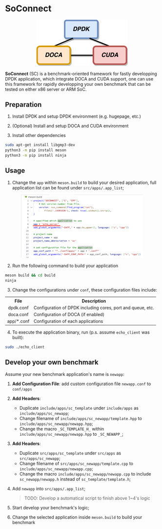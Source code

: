 # SoConnect

<div align="center" style="margin: 10px;">
    <img src="./doc/logo.png" width="300px" />
</div>

**SoConnect** (SC) is a benchmark-oriented framework for fastly developping DPDK application, which integrate DOCA and CUDA support, one can use this framework for rapidly developping your own benchmark that can be tested on either x86 server or ARM SoC.


## Preparation

1. Install DPDK and setup DPDK environment (e.g. hugepage, etc.)

2. (Optional) Install and setup DOCA and CUDA environment

2. Install other dependencies

```bash
sudo apt-get install libgmp3-dev
python3 -m pip install meson
python3 -m pip install ninja
```

## Usage

1. Change the `app` within `meson.build` to build your desired application, full application list can be found under `src/apps/.app_list`;

<div align="center" style="margin: 10px;">
    <img src="./doc/change-app.png" width="400px" />
</div>

2. Run the following command to build your application

```bash
meson build && cd build
ninja
```

3. Change the configurations under `conf`, these configuration files include:

<div align="center">
    <table>
        <tr>
            <th align="center">File</th>
            <th align="center">Description</th>
        </tr>
        <tr>
            <td align="center">dpdk.conf</td>
            <td>Configuration of DPDK including cores, port and queue, etc.</td>
        </tr>
        <tr>
            <td align="center">doca.conf</td>
            <td>Configuration of DOCA (if enabled)</td>
        </tr>
        <tr>
            <td align="center">app/*.conf</td>
            <td>Configuration of each applications</td>
        </tr>
    </table>
</div>

4. To execute the application binary, run (p.s. assume `echo_client` was built):

```bash
sudo ./echo_client
```

## Develop your own benchmark

Assume your new benchmark application's name is `newapp`:

1. **Add Configuration File**: add custom configuration file `newapp.conf` to `conf/apps`

2. **Add Headers**: 
   * Duplicate `include/apps/sc_template` under `include/apps` as `include/apps/sc_newapp`;
   * Change filename of `include/apps/sc_newapp/template.hpp` to `include/apps/sc_newapp/newapp.hpp`;
   * Change the macro `_SC_TEMPLATE_H_` within `include/apps/sc_newapp/newapp.hpp` to `_SC_NEWAPP_`;

3. **Add Headers**: 
   * Duplicate `src/apps/sc_template` under `src/apps` as `src/apps/sc_newapp`;
   * Change filename of `src/apps/sc_newapp/template.cpp` to `include/apps/sc_newapp/newapp.cpp`;
   * Change the macro `include/apps/sc_newapp/newapp.cpp` to include `sc_newapp/newapp.h` instead of  `sc_template/template.h`;

4. Add `newapp` into `src/apps/.app_list`;

    > TODO: Develop a automatical script to finish above 1~4's logic

5. Start develop your benchmark's logic;

6. Change the selected application inside `meson.build` to build your benchmark